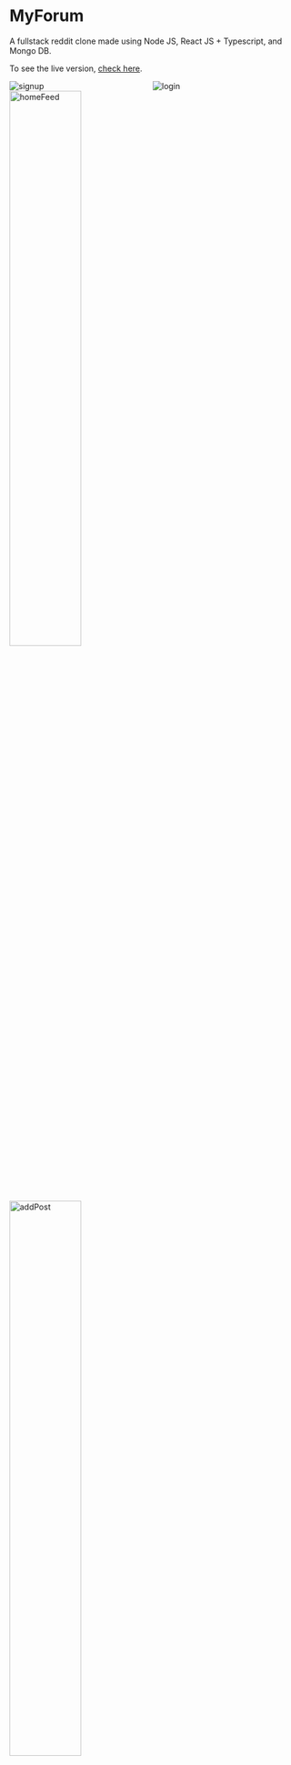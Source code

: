 # MyForum

A fullstack reddit clone made using Node JS, React JS + Typescript, and Mongo DB.

To see the live version, [check here](https://pedantic-boyd-c3250f.netlify.app/).

<div style="display:flex;">
<img src="https://user-images.githubusercontent.com/63698375/136052584-3ceb9f1d-bd28-4c6e-96b3-91dd4ebbdb4b.png" alt="signup" style="flex: 1 1;"/>
<img src="https://user-images.githubusercontent.com/63698375/136052597-5cec8ce7-954c-455f-9869-e31f1a183d33.png" alt="login" style="flex: 1 1;"/>
</div>
<img src="https://user-images.githubusercontent.com/63698375/136052576-da7d1594-1876-42a3-be2d-cfb089677849.png" alt="homeFeed" style="width:50%;"/>
<img src="https://user-images.githubusercontent.com/63698375/136052552-575c2088-b52b-4542-ba78-13e23cd9ca4d.png" alt="addPost" style="width:50%;"/>
 <img src="https://user-images.githubusercontent.com/63698375/136052567-a48739da-831b-4047-8566-26cd5015c505.png" alt="comment" style="width:50%;"/>
<img src="https://user-images.githubusercontent.com/63698375/136052573-d8993267-81b2-4d6b-8824-4d9a1dc4a7f2.png" alt="community" style="width:50%;"/>
<img src="https://user-images.githubusercontent.com/63698375/136052593-8d98b9d4-7741-4eb5-92bb-56b552fbece5.png" alt="search" style="width:50%;"/>
</div>
 
## Technologies Used:

 ### Frontend

  - React JS + Typescript
  - Redux Toolkit
  - Styled Components
  - React Query
  
### Backend
 
 - Node JS
 - Express
 - Mongo DB (with Mongoose)
 - JWT tokens for authentication
 
 ## Features
 
 - Signup and Login
 - HomeFeed (dedicated for both Loggedin users and anonymous users)
 - Pre defined Communities
 - Create, Read, and Delete Posts
 - Create, Read, and Delete Comments
 - Upvote and Downvote Posts
 - Search Posts
 - Sorting
 - Filter Posts based on Community/User.
 - JWT based auth (both accessToken and refreshToken)
 
 ## How to setup locally on your computer
 
 ### Prerequisites
 
 In order to run this project on your computer, you must have the following technologies installed on your computer:
 
  - Node JS and npm/yarn
  - MongoDB
  
 ### Steps

1. `git clone` or `Download ZIP` this repo `https://github.com/the-coding-pie/myforum.git`
2. Install server dependencies

```bash
 cd server
 yarn install
```

3. Install client dependencies

```bash
 cd client
 yarn install
```

4. Start MongoDB on your computer (on a new Terminal)

```bash
 $ mongod
```

5. Start the server

```bash
 cd server
 yarn start
```

6. Start the client

```bash
 cd client
 yarn start
```

7. Visit [http://localhost:3000](http://localhost:3000)


[Designed](https://www.figma.com/file/H83ab92IU8VZoRIeJ6yzJf/MyForum?node-id=0%3A1) and developed with ❤️ by [@AK](https://twitter.com/aravind_k28) (that's me ;)
